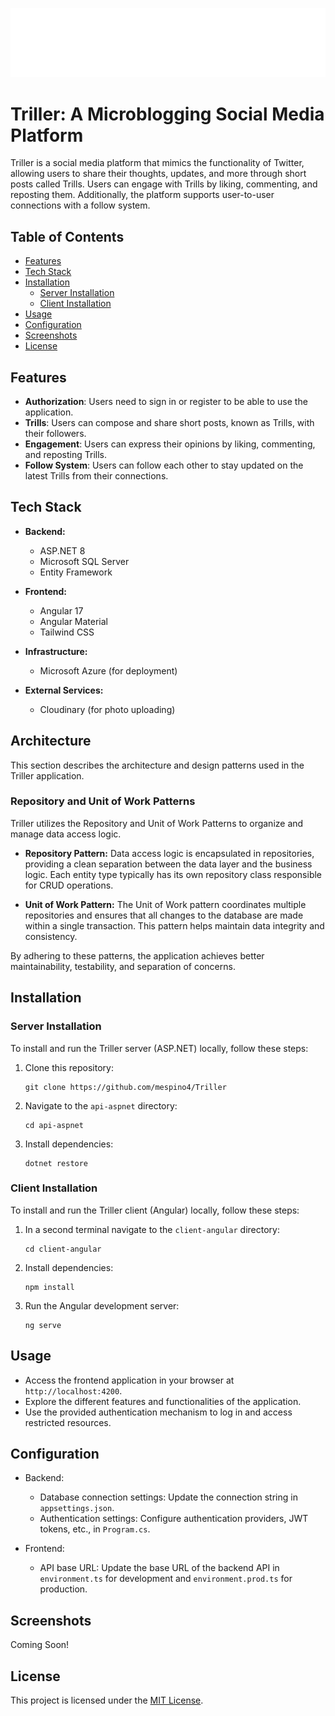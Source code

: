 ![Logo](client-angular/src/assets/images/logo.png)
# Triller: A Microblogging Social Media Platform

Triller is a social media platform that mimics the functionality of Twitter, 
allowing users to share their thoughts, updates, and more through short posts called Trills. 
Users can engage with Trills by liking, commenting, and reposting them. Additionally, 
the platform supports user-to-user connections with a follow system.

## Table of Contents
- [Features](#features)
- [Tech Stack](#tech-stack)
- [Installation](#installation)
  - [Server Installation](#server-installation)
  - [Client Installation](#client-installation)
- [Usage](#usage)
- [Configuration](#configuration)
- [Screenshots](#screenshots)
- [License](#license)

## Features
- **Authorization**: Users need to sign in or register to be able to use the application.
- **Trills**: Users can compose and share short posts, known as Trills, with their followers.  
- **Engagement**: Users can express their opinions by liking, commenting, and reposting Trills.
- **Follow System**: Users can follow each other to stay updated on the latest Trills from their connections.

## Tech Stack
- **Backend:**
  - ASP.NET 8
  - Microsoft SQL Server
  - Entity Framework

- **Frontend:**
  - Angular 17
  - Angular Material
  - Tailwind CSS

- **Infrastructure:**
  - Microsoft Azure (for deployment)

- **External Services:**
  - Cloudinary (for photo uploading)


## Architecture

This section describes the architecture and design patterns used in the Triller application.

### Repository and Unit of Work Patterns
Triller utilizes the Repository and Unit of Work Patterns to organize and manage data access logic.

- **Repository Pattern:** Data access logic is encapsulated in repositories, providing a clean separation between the data layer and the business logic. Each entity type typically has its own repository class responsible for CRUD operations.

- **Unit of Work Pattern:** The Unit of Work pattern coordinates multiple repositories and ensures that all changes to the database are made within a single transaction. This pattern helps maintain data integrity and consistency.

By adhering to these patterns, the application achieves better maintainability, testability, and separation of concerns.

## Installation
### Server Installation

To install and run the Triller server (ASP.NET) locally, follow these steps:

1. Clone this repository:

    ```
    git clone https://github.com/mespino4/Triller
    ```

2. Navigate to the `api-aspnet` directory:

    ```
    cd api-aspnet
    ```

3. Install dependencies:

    ```
    dotnet restore
    ```

### Client Installation

To install and run the Triller client (Angular) locally, follow these steps:

1. In a second terminal navigate to the `client-angular` directory:

    ```
    cd client-angular
    ```

2. Install dependencies:

    ```
    npm install
    ```
    
3. Run the Angular development server:

    ```
    ng serve
    ```
    
## Usage

- Access the frontend application in your browser at `http://localhost:4200`.
- Explore the different features and functionalities of the application.
- Use the provided authentication mechanism to log in and access restricted resources.

## Configuration

- Backend:
  - Database connection settings: Update the connection string in `appsettings.json`.
  - Authentication settings: Configure authentication providers, JWT tokens, etc., in `Program.cs`.

- Frontend:
  - API base URL: Update the base URL of the backend API in `environment.ts` for development and `environment.prod.ts` for production.

## Screenshots
Coming Soon!

## License

This project is licensed under the [MIT License](LICENSE).
